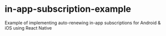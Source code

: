 # in-app-subscription-example
Example of implementing auto-renewing in-app subscriptions for Android &amp; iOS using React Native

